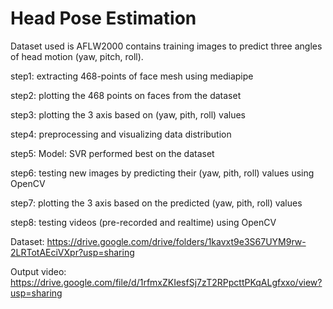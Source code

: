 # Head Pose Estimation
Dataset used is AFLW2000 contains training images to predict three angles of head motion (yaw, pitch, roll).

step1: extracting 468-points of face mesh using mediapipe

step2: plotting the 468 points on faces from the dataset

step3: plotting the 3 axis based on (yaw, pith, roll) values

step4: preprocessing and visualizing data distribution

step5: Model: SVR performed best on the dataset

step6: testing new images by predicting their (yaw, pith, roll) values using OpenCV

step7: plotting the 3 axis based on the predicted (yaw, pith, roll) values 

step8: testing videos (pre-recorded and realtime) using OpenCV


Dataset: https://drive.google.com/drive/folders/1kavxt9e3S67UYM9rw-2LRTotAEciVXpr?usp=sharing

Output video: https://drive.google.com/file/d/1rfmxZKIesfSj7zT2RPpcttPKqALgfxxo/view?usp=sharing
